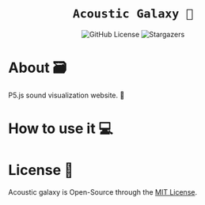 <div align="center">
  
# ``` Acoustic Galaxy 🌌 ```

![GitHub License](https://img.shields.io/github/license/J-cordz/Acoustic-Galaxy?style=for-the-badge)
![Stargazers](https://img.shields.io/github/stars/J-cordz/Acoustic-Galaxy?style=for-the-badge)

</div>
  
# About 🗃️

P5.js sound visualization website. 🌌

# How to use it 💻


# License 🍱

Acoustic galaxy is Open-Source through the [MIT License](https://github.com/J-cordz/Acoustic-Galaxy/blob/main/LICENSE). 

